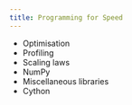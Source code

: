 ```yaml
---
title: Programming for Speed
---
```


* Optimisation
* Profiling
* Scaling laws
* NumPy
* Miscellaneous libraries
* Cython
